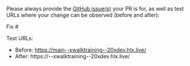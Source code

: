 Please always provide the [GitHub issue(s)](../issues) your PR is for, as well as test URLs where your change can be observed (before and after):

Fix #<gh-issue-id>

Test URLs:
- Before: https://main--xwalktraining--20xdev.hlx.live/
- After: https://<branch>--xwalktraining--20xdev.hlx.live/

